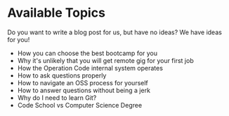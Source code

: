 # Available Topics
Do you want to write a blog post for us, but have no ideas? We have ideas for you! 

- How you can choose the best bootcamp for you
- Why it's unlikely that you will get remote gig for your first job
- How the Operation Code internal system operates
- How to ask questions properly
- How to navigate an OSS process for yourself
- How to answer questions without being a jerk
- Why do I need to learn Git? 
- Code School vs Computer Science Degree
